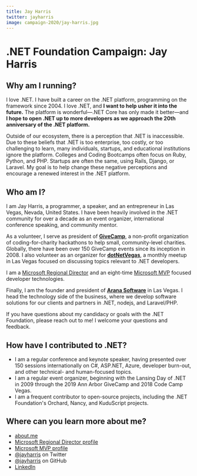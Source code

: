 ```yaml
---
title: Jay Harris
twitter: jayharris
image: campaign-2020/jay-harris.jpg
---
```


# .NET Foundation Campaign: Jay Harris

## Why am I running?
I love .NET. I have built a career on the .NET platform, programming on the framework since 2004. I love .NET, and **I want to help usher it into the future.** The platform is wonderful—.NET Core has only made it better—and **I hope to open .NET up to more developers as we approach the 20th anniversary of the .NET platform.**

Outside of our ecosystem, there is a perception that .NET is inaccessible. Due to these beliefs that .NET is too enterprise, too costly, or too challenging to learn, many individuals, startups, and educational institutions ignore the platform. Colleges and Coding Bootcamps often focus on Ruby, Python, and PHP. Startups are often the same, using Rails, Django, or Laravel. My goal is to help change these negative perceptions and encourage a renewed interest in the .NET platform.

## Who am I?
I am Jay Harris, a programmer, a speaker, and an entrepreneur in Las Vegas, Nevada, United States. I have been heavily involved in the .NET community for over a decade as an event organizer, international conference speaking, and community mentor.

As a volunteer, I serve as president of **[GiveCamp](https://www.givecamp.org)**, a non-profit organization of coding-for-charity hackathons to help small, community-level charities. Globally, there have been over 150 GiveCamp events since its inception in 2008. I also volunteer as an organizer for **[dotNetVegas](http://meetup.com/dotnetvegas)**, a monthly meetup in Las Vegas focused on discussing topics relevant to .NET developers.

I am a [Microsoft Regional Director](https://rd.microsoft.com/en-us/jay-harris) and an eight-time [Microsoft MVP](https://mvp.microsoft.com/en-us/PublicProfile/4034713) focused developer technologies.

Finally, I am the founder and president of **[Arana Software](https://www.aranasoft.com)** in Las Vegas. I head the technology side of the business, where we develop software solutions for our clients and partners in .NET, nodejs, and Laravel/PHP.

If you have questions about my candidacy or goals with the .NET Foundation, please reach out to me! I welcome your questions and feedback.

## How have I contributed to .NET?
* I am a regular conference and keynote speaker, having presented over 150 sessions internationally on C#, ASP.NET, Azure, developer burn-out, and other technical- and human-focused topics.
* I am a regular event organizer, beginning with the Lansing Day of .NET in 2009 through the 2019 Ann Arbor GiveCamp and 2018 Code Camp Vegas.
* I am a frequent contributor to open-source projects, including the .NET Foundation's Orchard, Nancy, and KuduScript projects.

## Where can you learn more about me?
* [about.me](https://jay.aranasoft.com/)
* [Microsoft Regional Director profile](https://rd.microsoft.com/en-us/jay-harris)
* [Microsoft MVP profile](https://mvp.microsoft.com/en-us/PublicProfile/4034713)
* [@jayharris](https://twitter.com/jayharris) on Twitter
* [@jayharris](https://github.com/jayharris) on GitHub
* [LinkedIn](https://www.linkedin.com/in/jasonharris/)

